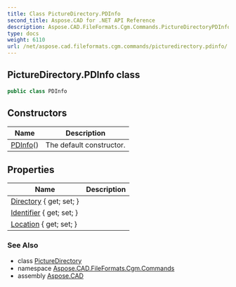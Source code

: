 ```yaml
---
title: Class PictureDirectory.PDInfo
second_title: Aspose.CAD for .NET API Reference
description: Aspose.CAD.FileFormats.Cgm.Commands.PictureDirectoryPDInfo class. 
type: docs
weight: 6110
url: /net/aspose.cad.fileformats.cgm.commands/picturedirectory.pdinfo/
---
```

## PictureDirectory.PDInfo class

```csharp
public class PDInfo
```

## Constructors

| Name | Description |
| --- | --- |
| [PDInfo](pdinfo/)() | The default constructor. |

## Properties

| Name | Description |
| --- | --- |
| [Directory](../../aspose.cad.fileformats.cgm.commands/pdinfo/directory/) { get; set; } |  |
| [Identifier](../../aspose.cad.fileformats.cgm.commands/pdinfo/identifier/) { get; set; } |  |
| [Location](../../aspose.cad.fileformats.cgm.commands/pdinfo/location/) { get; set; } |  |

### See Also

* class [PictureDirectory](../picturedirectory/)
* namespace [Aspose.CAD.FileFormats.Cgm.Commands](../../aspose.cad.fileformats.cgm.commands/)
* assembly [Aspose.CAD](../../)


